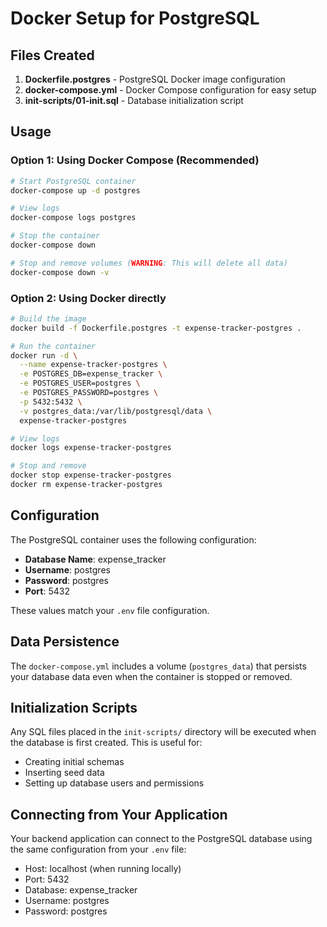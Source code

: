 # Docker Setup for PostgreSQL

## Files Created

1. **Dockerfile.postgres** - PostgreSQL Docker image configuration
2. **docker-compose.yml** - Docker Compose configuration for easy setup
3. **init-scripts/01-init.sql** - Database initialization script

## Usage

### Option 1: Using Docker Compose (Recommended)

```bash
# Start PostgreSQL container
docker-compose up -d postgres

# View logs
docker-compose logs postgres

# Stop the container
docker-compose down

# Stop and remove volumes (WARNING: This will delete all data)
docker-compose down -v
```

### Option 2: Using Docker directly

```bash
# Build the image
docker build -f Dockerfile.postgres -t expense-tracker-postgres .

# Run the container
docker run -d \
  --name expense-tracker-postgres \
  -e POSTGRES_DB=expense_tracker \
  -e POSTGRES_USER=postgres \
  -e POSTGRES_PASSWORD=postgres \
  -p 5432:5432 \
  -v postgres_data:/var/lib/postgresql/data \
  expense-tracker-postgres

# View logs
docker logs expense-tracker-postgres

# Stop and remove
docker stop expense-tracker-postgres
docker rm expense-tracker-postgres
```

## Configuration

The PostgreSQL container uses the following configuration:
- **Database Name**: expense_tracker
- **Username**: postgres
- **Password**: postgres
- **Port**: 5432

These values match your `.env` file configuration.

## Data Persistence

The `docker-compose.yml` includes a volume (`postgres_data`) that persists your database data even when the container is stopped or removed.

## Initialization Scripts

Any SQL files placed in the `init-scripts/` directory will be executed when the database is first created. This is useful for:
- Creating initial schemas
- Inserting seed data
- Setting up database users and permissions

## Connecting from Your Application

Your backend application can connect to the PostgreSQL database using the same configuration from your `.env` file:
- Host: localhost (when running locally)
- Port: 5432
- Database: expense_tracker
- Username: postgres
- Password: postgres
